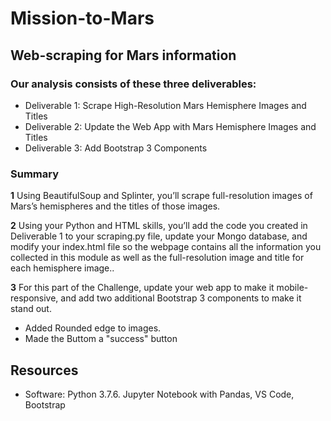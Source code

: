 # Mission-to-Mars

## Web-scraping for Mars information

### Our analysis consists of these three deliverables:

  - Deliverable 1: Scrape High-Resolution Mars Hemisphere Images and Titles
  - Deliverable 2: Update the Web App with Mars Hemisphere Images and Titles
  - Deliverable 3: Add Bootstrap 3 Components
  
### Summary
**1** Using BeautifulSoup and Splinter, you’ll scrape full-resolution images of Mars’s hemispheres and the titles of those images.

**2** Using your Python and HTML skills, you’ll add the code you created in Deliverable 1 to your scraping.py file, update your Mongo database, and modify your index.html file so the webpage contains all the information you collected in this module as well as the full-resolution image and title for each hemisphere image.. 

**3** For this part of the Challenge, update your web app to make it mobile-responsive, and add two additional Bootstrap 3 components to make it stand out.
- Added Rounded edge to images. 
- Made the Buttom a "success" button


## Resources
- Software: Python 3.7.6. Jupyter Notebook with Pandas, VS Code, Bootstrap
